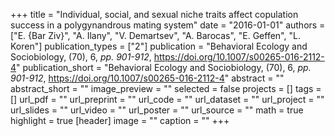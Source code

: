 +++
title = "Individual, social, and sexual niche traits affect copulation success in a polygynandrous mating system"
date = "2016-01-01"
authors = ["E. {Bar Ziv}", "A. Ilany", "V. Demartsev", "A. Barocas", "E. Geffen", "L. Koren"]
publication_types = ["2"]
publication = "Behavioral Ecology and Sociobiology, (70), 6, _pp. 901-912_, https://doi.org/10.1007/s00265-016-2112-4"
publication_short = "Behavioral Ecology and Sociobiology, (70), 6, _pp. 901-912_, https://doi.org/10.1007/s00265-016-2112-4"
abstract = ""
abstract_short = ""
image_preview = ""
selected = false
projects = []
tags = []
url_pdf = ""
url_preprint = ""
url_code = ""
url_dataset = ""
url_project = ""
url_slides = ""
url_video = ""
url_poster = ""
url_source = ""
math = true
highlight = true
[header]
image = ""
caption = ""
+++
